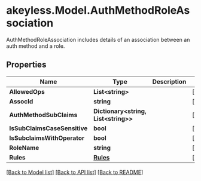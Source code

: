# akeyless.Model.AuthMethodRoleAssociation
AuthMethodRoleAssociation includes details of an association between an auth method and a role.

## Properties

Name | Type | Description | Notes
------------ | ------------- | ------------- | -------------
**AllowedOps** | **List&lt;string&gt;** |  | [optional] 
**AssocId** | **string** |  | [optional] 
**AuthMethodSubClaims** | **Dictionary&lt;string, List&lt;string&gt;&gt;** |  | [optional] 
**IsSubClaimsCaseSensitive** | **bool** |  | [optional] 
**IsSubclaimsWithOperator** | **bool** |  | [optional] 
**RoleName** | **string** |  | [optional] 
**Rules** | [**Rules**](Rules.md) |  | [optional] 

[[Back to Model list]](../README.md#documentation-for-models) [[Back to API list]](../README.md#documentation-for-api-endpoints) [[Back to README]](../README.md)

